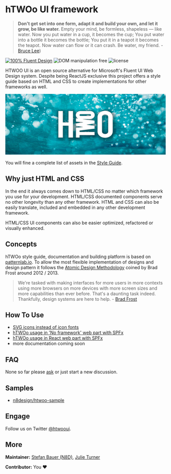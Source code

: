 # hTWOo UI framework

> **Don't get set into one form, adapt it and build your own, and let it grow, be like water.** Empty your mind, be formless, shapeless — like water. Now you put water in a cup, it becomes the cup; You put water into a bottle it becomes the bottle; You put it in a teapot it becomes the teapot. Now water can flow or it can crash. Be water, my friend. - [Bruce Lee](https://www.youtube.com/watch?v=cJMwBwFj5nQ))

[![100% Fluent Design](https://img.shields.io/badge/Fluent-blue)](https://www.youtube.com/watch?v=cJMwBwFj5nQ) ![DOM manipulation free](https://img.shields.io/badge/100%25-DOM%20manipulation%20free-orange) ![license](https://img.shields.io/github/license/n8design/liquid)

HTWOO UI is an open source alternative for Microsoft's Fluent UI Web Design system. Despite being ReactJS exclusive this project offers a style guide based on HTML and CSS to create implementations for other frameworks as well.

![Be like water][logo]

You will fine a complete list of assets in the [Style Guide](https://lab.n8d.studio/htwoo/htwoo-core/?p=all).

## Why just HTML and CSS

In the end it always comes down to HTML/CSS no matter which framework you use for your development. HTML/CSS documented components serve no other longevity than any other framework. HTML and CSS can also be easily translate, included and embedded in any other development framework.

HTML/CSS UI components can also be easier optimized, refactored or visually enhanced.

## Concepts

hTWOo style guide, documentation and building platform is based on [patternlab.io](https://patternlab.io/). To allow the most flexible implementation of designs and design pattern it follows the [Atomic Design Methodology](https://bradfrost.com/blog/post/atomic-web-design/) coined by Brad Frost around 2012 / 2013.

> We're tasked with making interfaces for more users in more contexts using more browsers on more devices with more screen sizes and more capabilities than ever before. That's a daunting task indeed. Thankfully, design systems are here to help. - [Brad Frost](https://atomicdesign.bradfrost.com/)

## How To Use

* [SVG icons instead of icon fonts](./how-to/SVG-instead-of-icon-fonts.md)
* [hTWOo usage in 'No framework' web part with SPFx](./how-to/how-to-spfx-html)
* [hTWOo usage in React web part with SPFx](./how-to/how-to-spfx-react)
* more documentation coming soon

## FAQ

None so far please [ask](https://github.com/n8design/htwoo/discussions) or just start a new discussion.

## Samples

* [n8design/htwoo-sample](https://github.com/n8design/htwoo-samples)

## Engage

Follow us on Twitter [@htwooui](https://twitter.com/hTWOoUI).

## More

**Maintainer:** [Stefan Bauer (N8D)](https://github.com/StfBauer), [Julie Turner](https://github.com/juliemturner)

**Contributor:** You ❤️




[logo]: ./assets/htwoo.jpg "Be like water and adopt fast"
